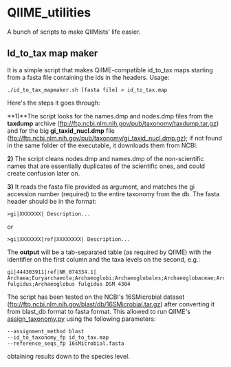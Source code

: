 # QIIME_utilities
A bunch of scripts to make QIIMists' life easier.

## Id_to_tax map maker
It is a simple script that makes QIIME-compatible id_to_tax maps starting from a fasta file containing the ids in the headers. 
Usage:
```
./id_to_tax_mapmaker.sh [fasta file] > id_to_tax.map
```
Here's the steps it goes through:

**1)**The script looks for the names.dmp and nodes.dmp files from the **taxdump** archive (ftp://ftp.ncbi.nlm.nih.gov/pub/taxonomy/taxdump.tar.gz) and for the big **gi_taxid_nucl.dmp** file (ftp://ftp.ncbi.nlm.nih.gov/pub/taxonomy/gi_taxid_nucl.dmp.gz); if not found in the same folder of the executable, it downloads them from NCBI.

**2)** The script cleans nodes.dmp and names.dmp of the non-scientific names that are essentially duplicates of the scientific ones, and could create confusion later on.

**3)** It reads the fasta file provided as argument, and matches the gi accession number (required) to the entire taxonomy from the db. The fasta header should be in the format:
```
>gi|XXXXXXX| Description...
```
or
```
>gi|XXXXXXX|ref|XXXXXXXX| Description...
```
The **output** will be a tab-separated table (as required by QIIME) with the identifier on the first column and the taxa levels on the second, e.g.:
```
gi|444303911|ref|NR_074334.1|	Archaea;Euryarchaeota;Archaeoglobi;Archaeoglobales;Archaeoglobaceae;Archaeoglobus;Archaeoglobus fulgidus;Archaeoglobus fulgidus DSM 4304
```
The script has been tested on the NCBI's 16SMicrobial dataset (ftp://ftp.ncbi.nlm.nih.gov/blast/db/16SMicrobial.tar.gz) after converting it from blast_db format to fasta format. This allowed to run QIIME's [assign_taxonomy.py](http://qiime.org/scripts/assign_taxonomy.html) using the following parameters:
```
--assignment_method blast
--id_to_taxonomy_fp id_to_tax.map
--reference_seqs_fp 16sMicrobial.fasta
```
obtaining results down to the species level.
